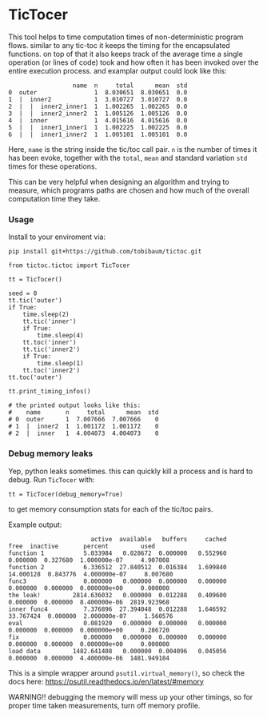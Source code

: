 # TicTocer
This tool helps to time computation times of non-deterministic program flows. similar to any tic-toc it keeps the timing for the encapsulated functions. on top of that it also keeps track of the average time a single operation (or lines of code) took and how often it has been invoked over the entire execution process. and examplar output could look like this:

```
                  name  n     total      mean  std
0  outer                1  8.030651  8.030651  0.0
1  |  inner2            1  3.010727  3.010727  0.0
2  |  |  inner2_inner1  1  1.002265  1.002265  0.0
3  |  |  inner2_inner2  1  1.005126  1.005126  0.0
4  |  inner             1  4.015616  4.015616  0.0
5  |  |  inner1_inner1  1  1.002225  1.002225  0.0
6  |  |  inner1_inner2  1  1.005101  1.005101  0.0
```
Here, `name` is the string inside the tic/toc call pair. `n` is the number of times
it has been evoke, together with the `total`, `mean` and standard variation `std` times for
these operations.

This can be very helpful when designing an algorithm and trying to measure, which programs
paths are chosen and how much of the overall computation time they take.

### Usage

Install to your enviroment via:
```
pip install git+https://github.com/tobibaum/tictoc.git
```

```
from tictoc.tictoc import TicTocer

tt = TicTocer()

seed = 0
tt.tic('outer')
if True:
    time.sleep(2)
    tt.tic('inner')
    if True:
        time.sleep(4)
    tt.toc('inner')
    tt.tic('inner2')
    if True:
        time.sleep(1)
    tt.toc('inner2')
tt.toc('outer')

tt.print_timing_infos()

# the printed output looks like this:
#    name       n     total      mean  std
# 0  outer      1  7.007666  7.007666    0
# 1  |  inner2  1  1.001172  1.001172    0
# 2  |  inner   1  4.004073  4.004073    0
```


### Debug memory leaks
Yep, python leaks sometimes. this can quickly kill a process and is hard to debug.
Run `TicTocer` with:
```
tt = TicTocer(debug_memory=True)
```
to get memory consumption stats for each of the tic/toc pairs.

Example output:
```
                       active  available   buffers     cached       free  inactive       percent         used
function 1           5.033984   0.028672  0.000000   0.552960   0.000000  0.327680  1.000000e-07     4.907008
function 2           6.336512  27.840512  0.016384   1.699840  14.000128  0.843776  4.000000e-07     8.007680
func3                0.000000   0.000000  0.000000   0.000000   0.000000  0.000000  0.000000e+00     0.000000
the leak!         2814.636032   0.000000  0.012288   0.409600   0.000000  0.000000  8.400000e-06  2819.923968
inner func4          7.376896  27.394048  0.012288   1.646592  33.767424  0.000000  2.000000e-07     1.560576
eval                 0.081920   0.000000  0.000000   0.000000   0.000000  0.000000  0.000000e+00     0.286720
fix                  0.000000   0.000000  0.000000   0.000000   0.000000  0.000000  0.000000e+00     0.000000
load data         1482.641408   0.000000  0.004096   0.045056   0.000000  0.000000  4.400000e-06  1481.949184
```

This is a simple wrapper around `psutil.virtual_memory()`, so check the docs here:
https://psutil.readthedocs.io/en/latest/#memory


WARNING!! debugging the memory will mess up your other timings, so for proper time taken measurements, turn off memory profile.
